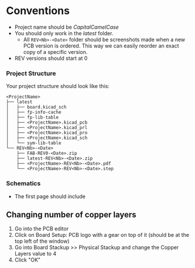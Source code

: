 

# Conventions
- Project name should be *CapitalCamelCase*
- You should only work in the *latest* folder.
	- All `REV<Nb>-<Date>` folder should be screenshots made when a new PCB version is ordered. This way we can easily reorder an exact copy of a specific version.
- REV versions should start at 0

### Project Structure

Your project structure should look like this:
```
<ProjectName>
├── latest
│   ├── board.kicad_sch
│   ├── fp-info-cache
│   ├── fp-lib-table
│   ├── <ProjectName>.kicad_pcb
│   ├── <ProjectName>.kicad_prl
│   ├── <ProjectName>.kicad_pro
│   ├── <ProjectName>.kicad_sch
│   └── sym-lib-table
└── REV<Nb>-<Date>
    ├── FAB-REV0-<Date>.zip
    ├── latest-REV<Nb>-<Date>.zip
    ├── <ProjectName>-REV<Nb>-<Date>.pdf
    └── <ProjectName>-REV<Nb>-<Date>.step
```

### Schematics
-  The first page should include 

## Changing number of copper layers

1. Go into the PCB editor
2. Click on Board Setup: PCB logo with a gear on top of it (should be at the top left of the window)
3. Go into Board Stackup >> Physical Stackup and change the Copper Layers value to 4
4. Click "OK"
